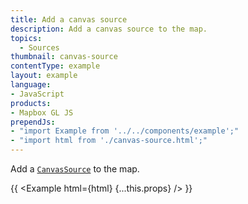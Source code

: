 ```yaml
---
title: Add a canvas source
description: Add a canvas source to the map.
topics:
  - Sources
thumbnail: canvas-source
contentType: example
layout: example
language:
- JavaScript
products:
- Mapbox GL JS
prependJs:
- "import Example from '../../components/example';"
- "import html from './canvas-source.html';"
---
```


Add a [`CanvasSource`](/mapbox-gl-js/api/sources/#canvassource) to the map.

{{ <Example html={html} {...this.props} /> }}
